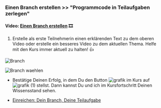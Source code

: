 ### **Einen Branch erstellen >> "Programmcode in Teilaufgaben zerlegen"**

#### **Video:**  [Einen Branch erstellen](https://maxeythschulede-my.sharepoint.com/:v:/g/personal/schwaiger_max-eyth-schule_de1/EchAhHMpwphMsYZs8mK8ugEBb-jbvdDL476o4bYkEnopbQ?e=6crjny) 🎞

1.  Erstelle als erste Teilnehmerin einen erklärenden Text zu dem oberen Video oder erstelle ein besseres Video zu dem aktuellen Thema.
Helfe mit den Kurs immer aktuell zu halten! 👍

![Branch](https://user-images.githubusercontent.com/78038701/233300537-dfc9a8eb-cc4d-45c7-af55-0240bbbc6987.jpg)

![Branch waehlen](https://user-images.githubusercontent.com/78038701/233300579-5b74661a-d092-4b56-8e6d-61e146465403.jpg)

-   Bestätige Deinen Erfolg, in dem Du den Button ![grafik](https://user-images.githubusercontent.com/78038701/230964845-fc4ace3c-7f16-40ad-8ba1-280b6795fa56.png)
im Kurs auf ![grafik (1)](https://user-images.githubusercontent.com/78038701/230964881-356a6d1e-bd72-4c26-aab5-03a17033ba67.png)
stellst. Dann kannst Du und ich im Kursfortschritt Deinen Wissensstand sehen.

- [Einreichen: Dein Branch, Deine Teilaufgabe ](https://mo9710.schule.hessen.de/mod/assign/view.php?id=31254)



